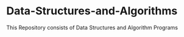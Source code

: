 # Data-Structures-and-Algorithms
This Repository consists of Data Structures and Algorithm Programs
